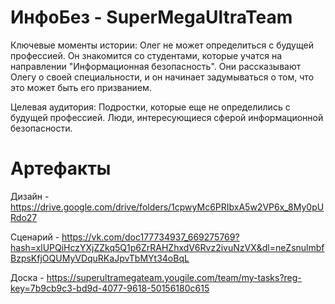 # ИнфоБез - SuperMegaUltraTeam

Ключевые моменты истории:
Олег не может определиться с будущей профессией.
Он знакомится со студентами, которые учатся на направлении "Информационная безопасность".
Они рассказывают Олегу о своей специальности, и он начинает задумываться о том, что это может быть его призванием.

Целевая аудитория:
Подростки, которые еще не определились с будущей профессией.
Люди, интересующиеся сферой информационной безопасности.

# Артефакты

Дизайн - https://drive.google.com/drive/folders/1cpwyMc6PRIbxA5w2VP6x_8My0pURdo27

Сценарий - https://vk.com/doc177734937_669275769?hash=xlUPQiHczYXjZZkq5Q1p6ZrRAHZhxdV6Rvz2ivuNzVX&dl=neZsnulmbfBzpsKfjOQUMyVDquRKaJpvTbMYt34oBqL

Доска - https://superultramegateam.yougile.com/team/my-tasks?reg-key=7b9cb9c3-bd9d-4077-9618-50156180c615
